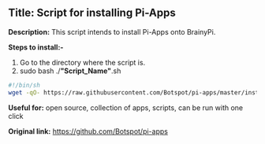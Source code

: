 ## Title: Script for installing Pi-Apps
**Description:** This script intends to install Pi-Apps onto BrainyPi.

**Steps to install:-**

1. Go to the directory where the script is.
1. sudo bash ./**"Script_Name"**.sh

```bash
#!/bin/sh
wget -qO- https://raw.githubusercontent.com/Botspot/pi-apps/master/install | bash
```
**Useful for:** open source, collection of apps, scripts, can be run with one click

**Original link:** https://github.com/Botspot/pi-apps